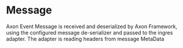 # Message

Axon Event Message is received and deserialized by Axon Framework, using the configured message de-serializer and passed to the ingres adapter.
The adapter is reading headers from message MetaData
